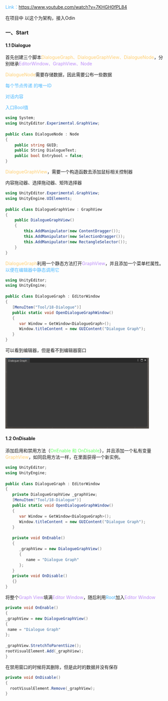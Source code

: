 <font color=#4db8ff>Link：https://www.youtube.com/watch?v=7KHGH0fPL84</font>

在项目中 以这个为架构，接入Odin

 

### 一、Start

#### 1.1 Dialogue

首先创建三个脚本<font color=#FFCE70>DialogueGraph、DialogueGraphView、DialogueNode</font>，分别继承<font color=#bc8df9>EditorWindow、GraphView、Node</font>

<font color=#FFCE70>DialogueNode</font>需要存储数据，因此需要公布一些数据

<font color=#4db8ff>每个节点传递 的唯一ID</font>

<font color=#4db8ff>对话内容</font>

<font color=#4db8ff>入口Bool值</font>

```c#
using System;
using UnityEditor.Experimental.GraphView;

public class DialogueNode : Node
{
    public string GUID;
    public String DialogueText;
    public bool Entrybool = false;
}
```

<font color=#FFCE70>DialogueGraphView</font>，需要一个构造函数去添加鼠标相关控制器

内容拖动器、选择拖动器、矩阵选择器

```C#
using UnityEditor.Experimental.GraphView;
using UnityEngine.UIElements;

public class DialogueGraphView : GraphView
{
    public DialogueGraphView()
    {
        this.AddManipulator(new ContentDragger());
        this.AddManipulator(new SelectionDragger());
        this.AddManipulator(new RectangleSelector());
    }
}
```

<font color=#FFCE70>DialogueGraph</font>利用一个静态方法打开<font color=#bc8df9>GraphView</font>，并且添加一个菜单栏属性。<font color=#4db8ff>以便在编辑器中静态调用它</font>

```C#
using UnityEditor;
using UnityEngine;

public class DialogueGraph : EditorWindow
{
   [MenuItem("Tool/18-Dialogue")]
   public static void OpenDialogueGraphWindow()
   {
      var Window = GetWindow<DialogueGraph>();
      Window.titleContent = new GUIContent("Dialogue Graph");
   }
} 
```

可以看到编辑器，但是看不到编辑器窗口

<img src="assets/image-20230925194603485.png" alt="image-20230925194603485" style="zoom: 67%;" />

#### 1.2 OnDisable

添加启用和禁用方法（<font color=#66ff66>OnEnable 和 OnDisable</font>），并且添加一个私有变量<font color=#FFCE70>GraphView</font>，如同启用方法一样，在里面获得一个新实例。

```C#
using UnityEditor;
using UnityEngine;

public class DialogueGraph : EditorWindow
{
   private DialogueGraphView _graphView;
   [MenuItem("Tool/18-Dialogue")]
   public static void OpenDialogueGraphWindow()
   {
      var Window = GetWindow<DialogueGraph>();
      Window.titleContent = new GUIContent("Dialogue Graph");
   }

   private void OnEnable()
   {
      _graphView = new DialogueGraphView()
      {
         name = "Dialogue Graph"
      };
   }
   private void OnDisable()
   {}
}
```

将整个<font color=#bc8df9>Graph View</font>填满<font color=#bc8df9>Editor Window</font>，随后利用<font color=#4db8ff>Root</font>加入<font color=#bc8df9>Editor Window</font>

```C#
private void OnEnable()
{
_graphView = new DialogueGraphView()
{
 name = "Dialogue Graph"
};

_graphView.StretchToParentSize();
rootVisualElement.Add(_graphView);
}
```

在禁用窗口的时候将其删除，但是此时的数据并没有保存 

```C#
private void OnDisable()
{
  rootVisualElement.Remove(_graphView);
}
```

